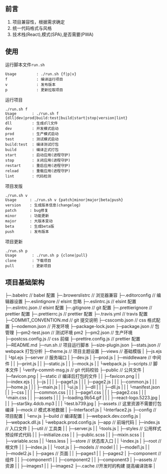 ## 前言

1. 项目兼容性，根据需求确定
2. 统一代码格式与风格
3. 技术栈(React),模式(SPA),是否需要(PWA)

## 使用

运行脚本文件`run.sh`

```
Usage         : ./run.sh {f|p|v}
f             : 编译运行项目
v             : 发布版本
p             : 更新拉取项目
```

运行项目

```
./run.sh f
Usage       : ./run.sh f {dll|dev|prod|build:test|build|start|stop|version|lint}
dll         : 生成dll文件
dev         : 开发模式启动
prod        : 生产模式启动
test        : 测试模式启动
build:test  : 编译测试打包
build       : 编译正式打包
start       : 启动应用(进程守护)
stop        : 关闭应用(进程守护)
restart     : 重启应用(进程守护)
reload      : 重载应用(进程守护)
lint        : 代码检测
```

项目发版

```
./run.sh v
Usage      : ./run.sh v {patch|minor|major|beta|push}
version    : 生成版本信息(changelog)
patch      : bug修复
minor      : 功能更新
major      : 大版本变动
beta       : 生成beta版
push       : 发布版本
```

项目更新

```
./run.sh p
Usage       : ./run.sh p {clone|pull}
clone       : 下载项目
pull        : 更新项目
```

## 项目基础架构

├─.babelrc // babel 配置
├─.browerslistrc // 浏览器兼容
├─.editorconfig // 编辑器设置
├─.eslintignore // elsint 忽略
├─.eslintrc.js // elsint 配置
├─.eslintrc.json // elsint 配置
├─.gitignore // git 配置
├─.prettierignore // prettier 配置
├─.prettierrc.js // prettier 配置
├─.travis.yml // travis 配置
├─COMMIT_CONVENTION.md // git 提交说明
├─csscomb.json // css 格式配置
├─nodemon.json // 开发环境
├─package-lock.json
├─package.json // 包管理
├─pm2-test.json // 测试环境 pm2
├─pm2.json // 生产环境
├─postcss.config.js // css 前缀
├─prettire.config.js // prettier 配置
├─README.md
├─run.sh // 项目运行脚本
├─size-plugin.json
├─stats.json // webpack 打包分析
├─theme.js // 项目主题设置
├─views // 基础模版
| ├─js.ejs
| └tpl.ejs
├─server // 服务端口
| ├─dev.js
| ├─prod.js
| ├─middleware // 中间件
| | ├─print.js
| | ├─static.js
| | ├─mock.js
| | └webpack.js
├─scripts // 脚本文件
| └verify-commit-msg.js // git 代码校验
├─public // 公共文件
| ├─favicon.png
| ├─static // 编译后打包的文件
| | ├─favicon.png
| | ├─index.ejs
| | ├─js
| | | ├─page1.js
| | | ├─page2.js
| | | ├─common.js
| | | ├─home.js
| | | ├─main.js
| | | └ui.js
| | ├─dll
| | | ├─dll.js
| | | └manifest.json
| | ├─css
| | | ├─common.css
| | | ├─page1.css
| | | ├─page2.css
| | | └main.css
| | ├─assets
| | | ├─loading.9b54.gif
| | | ├─react-logo.5223.jpg
| | | ├─starSky.4dcb.mp3
| | | └test.b739.jpg
| ├─assets // 这里资源不需要打包编译
├─mock // 模式本地数据
| ├─Interface1.js
| └Interface2.js
├─config // 项目配置
| └env.js
├─build // 编译配置
| ├─webpack.dev.config.js
| ├─webpack.dll.js
| └webpack.prod.config.js
├─app // 前端代码
| ├─index.js // 入口文件
| ├─util // 工具类
| | ├─server.js
| | └tools.js
| ├─styles // 公用样式 预设样式代码
| | ├─initialize.css
| | ├─public.scss
| | ├─mixin.scss
| | ├─variable.scss
| | └less.less
| ├─store // 状态库入口
| | └index.js
| ├─root // 根文件
| | ├─index.js
| | └root.js
| ├─models // model
| | ├─model1.js
| | ├─model2.js
| ├─pages // 页面
| | ├─pages1
| | ├─pages2
| ├─component // 组件
| | ├─component1
| | ├─component2
| | ├─component3
| ├─assets // 资源
| | ├─images1
| | ├─images2
├─.cache //开发时的构建 提高编译效率
|
